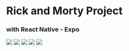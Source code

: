 <h1>Rick and Morty Project</h1>
<h3>with React Native - Expo</h3>
<img src='./assets/Resultado.png'>
<img src='./assets/Resultado2.png'>
<img src='./assets/Resultado3.png'>
<img src='./assets/Resultado4.png'>
<img src='./assets/resultado5.png'>

